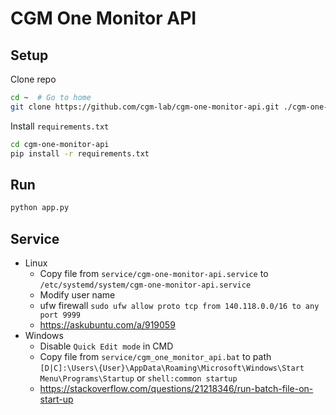 # CGM One Monitor API

## Setup

Clone repo

```bash
cd ~  # Go to home
git clone https://github.com/cgm-lab/cgm-one-monitor-api.git ./cgm-one-monitor-api
```

Install `requirements.txt`

```bash
cd cgm-one-monitor-api
pip install -r requirements.txt
```

## Run

```bash
python app.py
```

## Service

- Linux
  - Copy file from `service/cgm-one-monitor-api.service` to `/etc/systemd/system/cgm-one-monitor-api.service`
  - Modify user name
  - ufw firewall `sudo ufw allow proto tcp from 140.118.0.0/16 to any port 9999`
  - <https://askubuntu.com/a/919059>
- Windows
  - Disable `Quick Edit mode` in CMD
  - Copy file from `service/cgm_one_monitor_api.bat` to path `[D|C]:\Users\{User}\AppData\Roaming\Microsoft\Windows\Start Menu\Programs\Startup` or `shell:common startup`
  - <https://stackoverflow.com/questions/21218346/run-batch-file-on-start-up>
